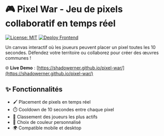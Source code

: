 # 🎮 Pixel War - Jeu de pixels collaboratif en temps réel

[![License: MIT](https://img.shields.io/badge/License-MIT-yellow.svg)](https://opensource.org/licenses/MIT)
[![Deploy Frontend](https://github.com/votre-username/pixel-war/actions/workflows/deploy-frontend.yml/badge.svg)](https://github.com/votre-username/pixel-war/actions/workflows/deploy-frontend.yml)

Un canvas interactif où les joueurs peuvent placer un pixel toutes les 10 secondes. Défendez votre territoire ou collaborez pour créer des œuvres communes !

🌐 **Live Demo** : [https://shadowerner.github.io/pixel-war/](https://shadowerner.github.io/pixel-war/)

## ✨ Fonctionnalités

- 🖌️ Placement de pixels en temps réel
- ⏱️ Cooldown de 10 secondes entre chaque pixel
- 👥 Classement des joueurs les plus actifs
- 🎨 Choix de couleur personnalisé
- 🌍 Compatible mobile et desktop
